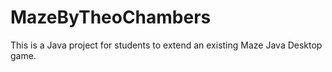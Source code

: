 # MazeByTheoChambers

 This is a Java project for students to extend an existing Maze Java Desktop game.
